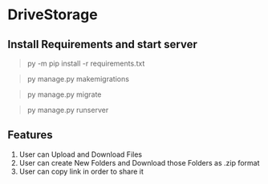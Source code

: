 # DriveStorage

## Install Requirements and start server
> py -m pip install -r requirements.txt

> py manage.py makemigrations

> py manage.py migrate

> py manage.py runserver


## Features
1. User can Upload and Download Files
2. User can create New Folders and Download those Folders as .zip format
3. User can copy link in order to share it
